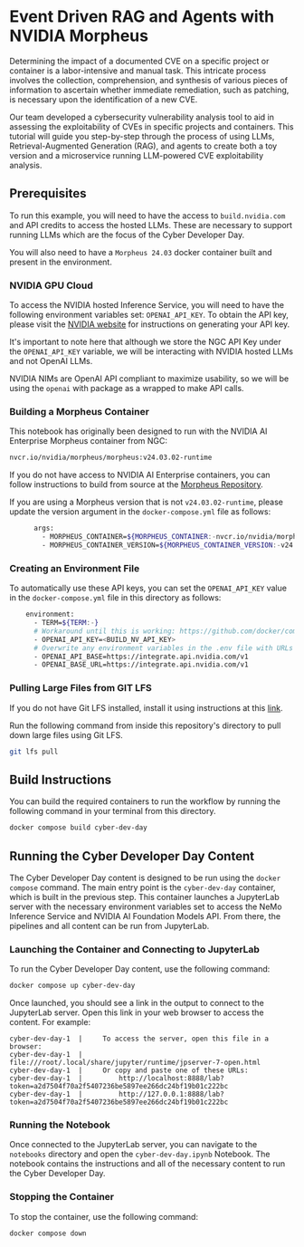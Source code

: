 <!--
SPDX-FileCopyrightText: Copyright (c) 2024, NVIDIA CORPORATION & AFFILIATES. All rights reserved.
SPDX-License-Identifier: Apache-2.0

Licensed under the Apache License, Version 2.0 (the "License");
you may not use this file except in compliance with the License.
You may obtain a copy of the License at

http://www.apache.org/licenses/LICENSE-2.0

Unless required by applicable law or agreed to in writing, software
distributed under the License is distributed on an "AS IS" BASIS,
WITHOUT WARRANTIES OR CONDITIONS OF ANY KIND, either express or implied.
See the License for the specific language governing permissions and
limitations under the License.
-->

# Event Driven RAG and Agents with NVIDIA Morpheus
Determining the impact of a documented CVE on a specific project or container is a labor-intensive and manual task. This intricate process involves the collection, comprehension, and synthesis of various pieces of information to ascertain whether immediate remediation, such as patching, is necessary upon the identification of a new CVE.

Our team developed a cybersecurity vulnerability analysis tool to aid in assessing the exploitability of CVEs in specific projects and containers. This tutorial will guide you step-by-step through the process of using LLMs, Retrieval-Augmented Generation (RAG), and agents to create both a toy version and a microservice running LLM-powered CVE exploitability analysis.

## Prerequisites

To run this example, you will need to have the access to `build.nvidia.com` and API credits to access the hosted LLMs. These are necessary to support running LLMs which are the focus of the Cyber Developer Day.

You will also need to have a `Morpheus 24.03` docker container built and present in the environment.

### NVIDIA GPU Cloud

To access the NVIDIA hosted Inference Service, you will need to have the following environment variables set: `OPENAI_API_KEY`. To obtain the API key, please visit the [NVIDIA website](https://build.nvidia.com/) for instructions on generating your API key.

It's important to note here that although we store the NGC API Key under the  `OPENAI_API_KEY` variable, we will be interacting with NVIDIA hosted LLMs and not OpenAI LLMs.

NVIDIA NIMs are OpenAI API compliant to maximize usability, so we will be using the `openai` with package as a wrapped to make API calls.
### Building a Morpheus Container

This notebook has originally been designed to run with the NVIDIA AI Enterprise Morpheus container from NGC:

```bash
nvcr.io/nvidia/morpheus/morpheus:v24.03.02-runtime
```

If you do not have access to NVIDIA AI Enterprise containers, you can follow instructions to build from source at the [Morpheus Repository](https://github.com/nv-morpheus/Morpheus/tree/branch-24.03).

If you are using a Morpheus version that is not `v24.03.02-runtime`, please update the version argument in the `docker-compose.yml` file as follows:

```bash
      args:
        - MORPHEUS_CONTAINER=${MORPHEUS_CONTAINER:-nvcr.io/nvidia/morpheus/morpheus}
        - MORPHEUS_CONTAINER_VERSION=${MORPHEUS_CONTAINER_VERSION:-v24.03.02-runtime}
```
### Creating an Environment File

To automatically use these API keys, you can set the `OPENAI_API_KEY` value in the `docker-compose.yml` file in this directory as follows:

```bash
    environment:
      - TERM=${TERM:-}
      # Workaround until this is working: https://github.com/docker/compose/issues/9181#issuecomment-1996016211
      - OPENAI_API_KEY=<BUILD_NV_API_KEY>
      # Overwrite any environment variables in the .env file with URLs needed in the network
      - OPENAI_API_BASE=https://integrate.api.nvidia.com/v1
      - OPENAI_BASE_URL=https://integrate.api.nvidia.com/v1
```

### Pulling Large Files from GIT LFS

If you do not have Git LFS installed, install it using instructions at this [link](https://docs.github.com/en/repositories/working-with-files/managing-large-files/installing-git-large-file-storage).

Run the following command from inside this repository's directory to pull down large files using Git LFS.

```bash
git lfs pull
```
## Build Instructions
You can build the required containers to run the workflow by running the following command in your terminal from this directory. 
   ```bash
   docker compose build cyber-dev-day
   ```
## Running the Cyber Developer Day Content

The Cyber Developer Day content is designed to be run using the `docker compose` command. The main entry point is the `cyber-dev-day` container, which is built in the previous step. This container launches a JupyterLab server with the necessary environment variables set to access the NeMo Inference Service and NVIDIA AI Foundation Models API. From there, the pipelines and all content can be run from JupyterLab.

### Launching the Container and Connecting to JupyterLab

To run the Cyber Developer Day content, use the following command:
```bash
docker compose up cyber-dev-day
```

Once launched, you should see a link in the output to connect to the JupyterLab server. Open this link in your web browser to access the content. For example:
```
cyber-dev-day-1  |     To access the server, open this file in a browser:
cyber-dev-day-1  |         file:///root/.local/share/jupyter/runtime/jpserver-7-open.html
cyber-dev-day-1  |     Or copy and paste one of these URLs:
cyber-dev-day-1  |         http://localhost:8888/lab?token=a2d7504f70a2f5407236be5897ee266dc24bf19b01c222bc
cyber-dev-day-1  |         http://127.0.0.1:8888/lab?token=a2d7504f70a2f5407236be5897ee266dc24bf19b01c222bc
```

### Running the Notebook

Once connected to the JupyterLab server, you can navigate to the `notebooks` directory and open the `cyber-dev-day.ipynb` Notebook. The notebook contains the instructions and all of the necessary content to run the Cyber Developer Day.

### Stopping the Container

To stop the container, use the following command:
```bash
docker compose down
```
